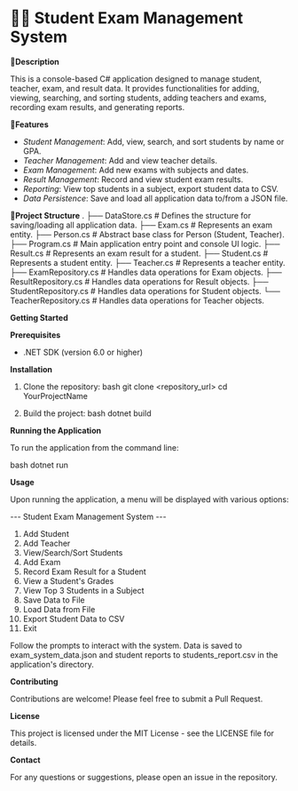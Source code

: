 # 🧍🏻 Student Exam Management System

**📄Description**

This is a console-based C# application designed to manage student, teacher, exam, and result data. It provides functionalities for adding, viewing, searching, and sorting students, adding teachers and exams, recording exam results, and generating reports.

**🚀Features**

- *Student Management*: Add, view, search, and sort students by name or GPA.
- *Teacher Management*: Add and view teacher details.
- *Exam Management*: Add new exams with subjects and dates.
- *Result Management*: Record and view student exam results.
- *Reporting*: View top students in a subject, export student data to CSV.
- *Data Persistence*: Save and load all application data to/from a JSON file.

**📑Project Structure**
. 
├── DataStore.cs          # Defines the structure for saving/loading all application data.
├── Exam.cs               # Represents an exam entity.
├── Person.cs             # Abstract base class for Person (Student, Teacher).
├── Program.cs            # Main application entry point and console UI logic.
├── Result.cs             # Represents an exam result for a student.
├── Student.cs            # Represents a student entity.
├── Teacher.cs            # Represents a teacher entity.
├── ExamRepository.cs     # Handles data operations for Exam objects.
├── ResultRepository.cs   # Handles data operations for Result objects.
├── StudentRepository.cs  # Handles data operations for Student objects.
└── TeacherRepository.cs  # Handles data operations for Teacher objects.


**Getting Started**

**Prerequisites**

- .NET SDK (version 6.0 or higher)

**Installation**

1. Clone the repository:
   bash
   git clone <repository_url>
   cd YourProjectName
   
2. Build the project:
   bash
   dotnet build
   

**Running the Application**

To run the application from the command line:

bash
dotnet run


**Usage**

Upon running the application, a menu will be displayed with various options:


--- Student Exam Management System ---
1.  Add Student
2.  Add Teacher
3.  View/Search/Sort Students
4.  Add Exam
5.  Record Exam Result for a Student
6.  View a Student's Grades
7.  View Top 3 Students in a Subject
8.  Save Data to File
9.  Load Data from File
10. Export Student Data to CSV
11. Exit


Follow the prompts to interact with the system. Data is saved to exam_system_data.json and student reports to students_report.csv in the application's directory.

**Contributing**

Contributions are welcome! Please feel free to submit a Pull Request.

**License**

This project is licensed under the MIT License - see the LICENSE file for details.

**Contact**

For any questions or suggestions, please open an issue in the repository.
